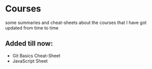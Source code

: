 # Courses
some summaries and cheat-sheets about the courses that I have got updated from time to time 
## Added till now:
 * Git Basics Cheat-Sheet
 * JavaScript Sheet
